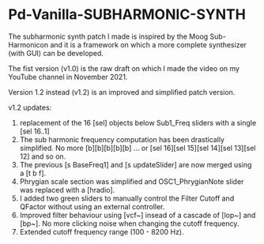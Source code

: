 # Pd-Vanilla-SUBHARMONIC-SYNTH

The subharmonic synth patch I made is inspired by the Moog Sub-Harmonicon and it is a framework on which a more complete synthesizer (with GUI) can be developed.

The fist version (v1.0) is the raw draft on which I made the video on my YouTube channel in November 2021.

Version 1.2 instead (v1.2) is an improved and simplified patch version.

v1.2 updates:
1) replacement of the 16 [sel] objects below Sub1_Freq sliders with a single [sel 16..1]
2) The sub harmonic frequency computation has been drastically simplified. No more [b][b][b][b][b] ... or [sel 16][sel 15][sel 14][sel 13][sel 12] and so on.
3) The previous [s BaseFreq1] and [s updateSlider] are now merged using a [t b f].
4) Phrygian scale section was simplified and OSC1_PhrygianNote slider was replaced with a [hradio].
5) I added two green sliders to manually control the Filter Cutoff and QFactor without using an external controller.
6) Improved filter behaviour using [vcf~] insead of a cascade of [lop~] and [bp~]. No more clicking noise when changing the cutoff frequency. 
7) Extended cutoff frequency range (100 - 8200 Hz).
